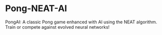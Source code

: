 # Pong-NEAT-AI
PongAI: A classic Pong game enhanced with AI using the NEAT algorithm. Train or compete against evolved neural networks!

